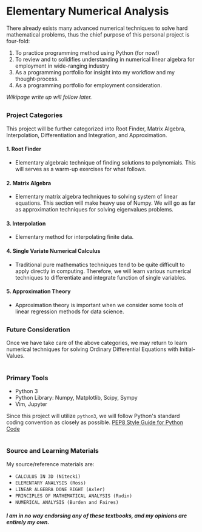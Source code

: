# Elementary Numerical Analysis
There already exists many advanced numerical techniques to solve hard mathematical problems, thus the chief purpose of this personal project is four-fold:

1. To practice programming method using Python (for now!)  
2. To review and to solidifies understanding in numerical linear algebra for employment in wide-ranging industry
3. As a programming portfolio for insight into my workflow and my thought-process.
4. As a programming portfolio for employment consideration.

_Wikipage write up will follow later._

##  
### Project Categories
This project will be further categorized into Root Finder, Matrix Algebra, Interpolation, Differentiation and Integration, and Approximation.

#### 1. Root Finder
* Elementary algebraic technique of finding solutions to polynomials. This will serves as a warm-up exercises for what follows.

#### 2. Matrix Algebra
* Elementary matrix algebra techniques to solving system of linear equations. This section will make heavy use of Numpy. We will go as far as approximation techniques for solving eigenvalues problems.

#### 3. Interpolation
* Elementary method for interpolating finite data.

#### 4. Single Variate Numerical Calculus
* Traditional pure mathematics techniques tend to be quite difficult to apply directly in computing. Therefore, we will learn various numerical techniques to differentiate and integrate function of single variables.

#### 5. Approximation Theory
* Approximation theory is important when we consider some tools of linear regression methods for data science.


##
### Future Consideration
Once we have take care of the above categories, we may return to learn numerical techniques for solving Ordinary Differential Equations with Initial-Values. 


#
### Primary Tools
- Python 3
- Python Library: Numpy, Matplotlib, Scipy, Sympy
- Vim, Jupyter

Since this project will utilize `python3`, we will follow Python's standard coding convention as closely as possible.
[PEP8 Style Guide for Python Code](https://www.python.org/dev/peps/pep-0008/)



#
### Source and Learning Materials
My source/reference materials are:
 * `CALCULUS IN 3D (Nitecki)`
 * `ELEMENTARY ANALYSIS (Ross)`
 * `LINEAR ALGEBRA DONE RIGHT (Axler)`
 * `PRINCIPLES OF MATHEMATICAL ANALYSIS (Rudin)`
 * `NUMERICAL ANALYSIS (Burden and Faires)`
 
##### I am in no way endorsing any of these textbooks, and my opinions are entirely my own.
